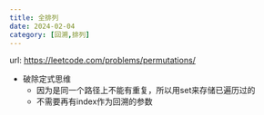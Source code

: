 ```yaml
---
title: 全排列
date: 2024-02-04
category: [回溯,排列]
---
```


url: https://leetcode.com/problems/permutations/



- 破除定式思维
  - 因为是同一个路径上不能有重复，所以用set来存储已遍历过的
  - 不需要再有index作为回溯的参数